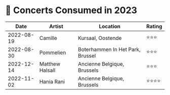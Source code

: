 # 🎤 Concerts Consumed in 2023

| Date | Artist | Location | Rating |
| --- | --- | --- | --- |
| 2022-08-19 | Camille | Kursaal, Oostende | ⭐️⭐️⭐️ |
| 2022-08-30 | Pommelien | Boterhammen In Het Park, Brussel | ⭐️⭐️⭐️ |
| 2022-12-14 | Matthew Halsall | Ancienne Belgique, Brussels | ⭐️⭐️⭐️ |
| 2022-11-02 | Hania Rani | Ancienne Belgique, Brussels | ⭐️⭐️⭐️⭐️ |
